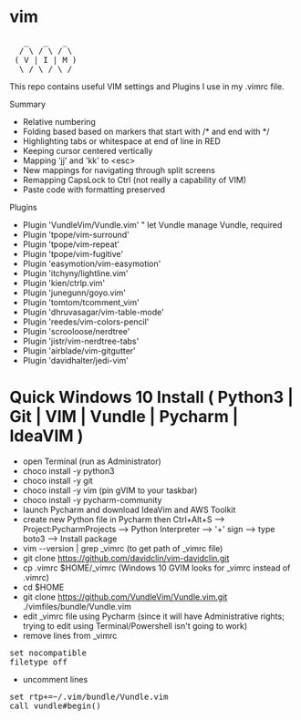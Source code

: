 # vim

<pre>
   _   _   _  
  / \ / \ / \ 
 ( V | I | M )
  \_/ \_/ \_/ 
</pre>

This repo contains useful VIM settings and Plugins I use in my .vimrc file.

Summary
- Relative numbering
- Folding based based on markers that start with /* and end with */
- Highlighting tabs or whitespace at end of line in RED
- Keeping cursor centered vertically
- Mapping 'jj' and 'kk' to \<esc\>
- New mappings for navigating through split screens
- Remapping CapsLock to Ctrl (not really a capability of VIM)
- Paste code with formatting preserved

Plugins
- Plugin 'VundleVim/Vundle.vim'   " let Vundle manage Vundle, required
- Plugin 'tpope/vim-surround'
- Plugin 'tpope/vim-repeat'
- Plugin 'tpope/vim-fugitive'
- Plugin 'easymotion/vim-easymotion'
- Plugin 'itchyny/lightline.vim'
- Plugin 'kien/ctrlp.vim'
- Plugin 'junegunn/goyo.vim'
- Plugin 'tomtom/tcomment_vim'
- Plugin 'dhruvasagar/vim-table-mode'
- Plugin 'reedes/vim-colors-pencil'
- Plugin 'scrooloose/nerdtree'
- Plugin 'jistr/vim-nerdtree-tabs'
- Plugin 'airblade/vim-gitgutter'
- Plugin 'davidhalter/jedi-vim'

# Quick Windows 10 Install ( Python3 | Git | VIM | Vundle | Pycharm | IdeaVIM )  
- open Terminal (run as Administrator)
- choco install -y python3
- choco install -y git
- choco install -y vim (pin gVIM to your taskbar)
- choco install -y pycharm-community 
- launch Pycharm and download IdeaVim and AWS Toolkit
- create new Python file in Pycharm then Ctrl+Alt+S --> Project:PycharmProjects --> Python Interpreter --> '+' sign --> type boto3 --> Install package
- vim --version | grep _vimrc  (to get path of _vimrc file)
- git clone https://github.com/davidclin/vim-davidclin.git
- cp .vimrc $HOME/_vimrc  (Windows 10 GVIM looks for _vimrc instead of .vimrc)
- cd $HOME
- git clone https://github.com/VundleVim/Vundle.vim.git ./vimfiles/bundle/Vundle.vim
- edit _vimrc file using Pycharm (since it will have Administrative rights; trying to edit using Terminal/Powershell isn't going to work)
- remove lines from _vimrc
<pre>
set nocompatible
filetype off
</pre>
- uncomment lines
<pre>
set rtp+=~/.vim/bundle/Vundle.vim
call vundle#begin()
</pre>

